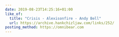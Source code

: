 ```yaml
---
date: 2019-08-23T14:25:16+01:00
like_of:
  title: "Crisis - Alexisonfire - Andy Bell"
  url: https://archive.hankchizljaw.com/links/252/
posting_method: https://omnibear.com
---
```

